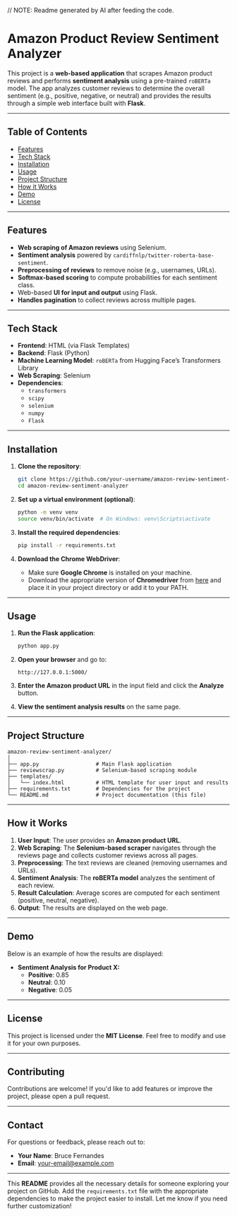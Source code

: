 //  NOTE: Readme generated by AI after feeding the code. 

# **Amazon Product Review Sentiment Analyzer**

This project is a **web-based application** that scrapes Amazon product reviews and performs **sentiment analysis** using a pre-trained `roBERTa` model. The app analyzes customer reviews to determine the overall sentiment (e.g., positive, negative, or neutral) and provides the results through a simple web interface built with **Flask**.

---

## **Table of Contents**
- [Features](#features)  
- [Tech Stack](#tech-stack)  
- [Installation](#installation)  
- [Usage](#usage)  
- [Project Structure](#project-structure)  
- [How it Works](#how-it-works)  
- [Demo](#demo)  
- [License](#license)  

---

## **Features**
- **Web scraping of Amazon reviews** using Selenium.
- **Sentiment analysis** powered by `cardiffnlp/twitter-roberta-base-sentiment`.
- **Preprocessing of reviews** to remove noise (e.g., usernames, URLs).
- **Softmax-based scoring** to compute probabilities for each sentiment class.
- Web-based **UI for input and output** using Flask.
- **Handles pagination** to collect reviews across multiple pages.

---

## **Tech Stack**
- **Frontend**: HTML (via Flask Templates)  
- **Backend**: Flask (Python)  
- **Machine Learning Model**: `roBERTa` from Hugging Face’s Transformers Library  
- **Web Scraping**: Selenium  
- **Dependencies**:  
  - `transformers`  
  - `scipy`  
  - `selenium`  
  - `numpy`  
  - `Flask`  

---

## **Installation**

1. **Clone the repository**:
   ```bash
   git clone https://github.com/your-username/amazon-review-sentiment-analyzer.git
   cd amazon-review-sentiment-analyzer
   ```

2. **Set up a virtual environment (optional)**:
   ```bash
   python -m venv venv
   source venv/bin/activate  # On Windows: venv\Scripts\activate
   ```

3. **Install the required dependencies**:
   ```bash
   pip install -r requirements.txt
   ```

4. **Download the Chrome WebDriver**:  
   - Make sure **Google Chrome** is installed on your machine.
   - Download the appropriate version of **Chromedriver** from [here](https://chromedriver.chromium.org/downloads) and place it in your project directory or add it to your PATH.

---

## **Usage**

1. **Run the Flask application**:
   ```bash
   python app.py
   ```

2. **Open your browser** and go to:  
   ```
   http://127.0.0.1:5000/
   ```

3. **Enter the Amazon product URL** in the input field and click the **Analyze** button.

4. **View the sentiment analysis results** on the same page.

---

## **Project Structure**

```
amazon-review-sentiment-analyzer/
│
├── app.py                  # Main Flask application
├── reviewscrap.py          # Selenium-based scraping module
├── templates/
│   └── index.html          # HTML template for user input and results
├── requirements.txt        # Dependencies for the project
└── README.md               # Project documentation (this file)
```

---

## **How it Works**

1. **User Input**: The user provides an **Amazon product URL**.  
2. **Web Scraping**: The **Selenium-based scraper** navigates through the reviews page and collects customer reviews across all pages.  
3. **Preprocessing**: The text reviews are cleaned (removing usernames and URLs).  
4. **Sentiment Analysis**: The **roBERTa model** analyzes the sentiment of each review.
5. **Result Calculation**: Average scores are computed for each sentiment (positive, neutral, negative).
6. **Output**: The results are displayed on the web page.

---

## **Demo**

Below is an example of how the results are displayed:

- **Sentiment Analysis for Product X:**
  - **Positive**: 0.85  
  - **Neutral**: 0.10  
  - **Negative**: 0.05  

---

## **License**
This project is licensed under the **MIT License**. Feel free to modify and use it for your own purposes.

---

## **Contributing**
Contributions are welcome! If you'd like to add features or improve the project, please open a pull request.

---

## **Contact**
For questions or feedback, please reach out to:  
- **Your Name**: Bruce Fernandes  
- **Email**: your-email@example.com  

---

This **README** provides all the necessary details for someone exploring your project on GitHub. Add the `requirements.txt` file with the appropriate dependencies to make the project easier to install. Let me know if you need further customization!
